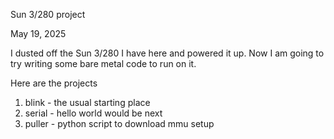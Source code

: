 Sun 3/280 project

May 19, 2025

I dusted off the Sun 3/280 I have here and powered it up.
Now I am going to try writing some bare metal code to run on it.

Here are the projects

1. blink - the usual starting place
1. serial - hello world would be next
1. puller - python script to download mmu setup
